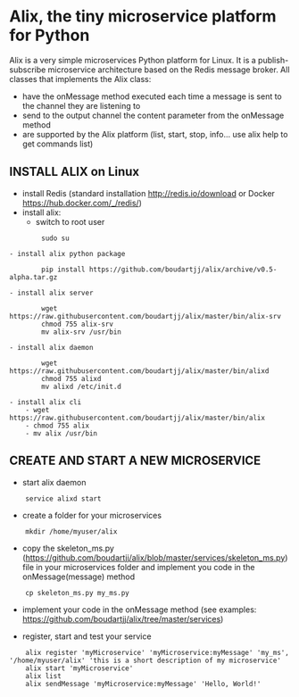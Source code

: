 Alix, the tiny microservice platform for Python
===============================================
Alix is a very simple microservices Python platform for Linux. It is a publish-subscribe microservice architecture based on the Redis message broker.
All classes that implements the Alix class:
- have the onMessage method executed each time a message is sent to the channel they are listening to
- send to the output channel the content parameter from the onMessage method
- are supported by the Alix platform (list, start, stop, info... use alix help to get commands list)

INSTALL ALIX on Linux
---------------------
- install Redis (standard installation http://redis.io/download or Docker https://hub.docker.com/_/redis/)
- install alix:
    - switch to root user
```
        sudo su
```
    - install alix python package
```
        pip install https://github.com/boudartjj/alix/archive/v0.5-alpha.tar.gz
```
    - install alix server
```
        wget https://raw.githubusercontent.com/boudartjj/alix/master/bin/alix-srv
        chmod 755 alix-srv
        mv alix-srv /usr/bin
```
    - install alix daemon
```
        wget https://raw.githubusercontent.com/boudartjj/alix/master/bin/alixd
        chmod 755 alixd
        mv alixd /etc/init.d
```
    - install alix cli
        - wget https://raw.githubusercontent.com/boudartjj/alix/master/bin/alix
        - chmod 755 alix
        - mv alix /usr/bin

CREATE AND START A NEW MICROSERVICE
-----------------------------------
- start alix daemon
```
    service alixd start
```
- create a folder for your microservices
```
    mkdir /home/myuser/alix
```
- copy the skeleton_ms.py (https://github.com/boudartjj/alix/blob/master/services/skeleton_ms.py) file in your microservices folder and implement you code in the onMessage(message) method
```
    cp skeleton_ms.py my_ms.py
```
- implement your code in the onMessage method (see examples: https://github.com/boudartjj/alix/tree/master/services)
 
- register, start and test your service
```
    alix register 'myMicroservice' 'myMicroservice:myMessage' 'my_ms', '/home/myuser/alix' 'this is a short description of my microservice'
    alix start 'myMicroservice'
    alix list
    alix sendMessage 'myMicroservice:myMessage' 'Hello, World!'
```
